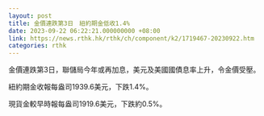 ```yaml
---
layout: post
title: 金價連跌第3日　紐約期金低收1.4%
date: 2023-09-22 06:22:21.000000000 +08:00
link: https://news.rthk.hk/rthk/ch/component/k2/1719467-20230922.htm
categories: rthk
---
```


金價連跌第3日，聯儲局今年或再加息，美元及美國國債息率上升，令金價受壓。

紐約期金收報每盎司1939.6美元，下跌1.4%。

現貨金較早時報每盎司1919.6美元，下跌約0.5%。
